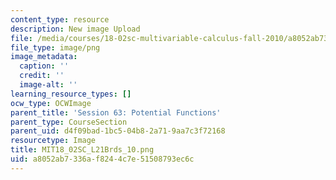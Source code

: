 ```yaml
---
content_type: resource
description: New image Upload
file: /media/courses/18-02sc-multivariable-calculus-fall-2010/a8052ab7336af8244c7e51508793ec6c_MIT18_02SC_L21Brds_10.png
file_type: image/png
image_metadata:
  caption: ''
  credit: ''
  image-alt: ''
learning_resource_types: []
ocw_type: OCWImage
parent_title: 'Session 63: Potential Functions'
parent_type: CourseSection
parent_uid: d4f09bad-1bc5-04b8-2a71-9aa7c3f72168
resourcetype: Image
title: MIT18_02SC_L21Brds_10.png
uid: a8052ab7-336a-f824-4c7e-51508793ec6c
---
```

